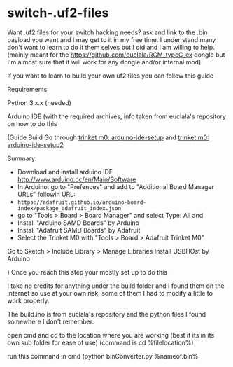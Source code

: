 # switch-.uf2-files
Want .uf2 files for your switch hacking needs? ask and link to the .bin payload you want and I may get to it in my free time. I under stand many don't want to learn to do it them selves but I did and I am willing to help. (mainly meant for the https://github.com/euclala/RCM_typeC_ex dongle but I'm almost sure that it will work for any dongle and/or internal mod)


If you want to learn to build your own uf2 files you can follow this guide

Requirements

Python 3.x.x (needed)

Arduino IDE (with the required archives, info taken from euclala's repository on how to do this

(Guide
Build 
Go through [trinket m0: arduino-ide-setup](https://learn.adafruit.com/adafruit-trinket-m0-circuitpython-arduino/arduino-ide-setup) and [trinket m0: arduino-ide-setup2](https://learn.adafruit.com/adafruit-trinket-m0-circuitpython-arduino/using-with-arduino-ide)

Summary:
* Download and install arduino IDE http://www.arduino.cc/en/Main/Software
* In Arduino: go to "Prefences" and add to "Additional Board Manager URLs" followin URL:
*  `https://adafruit.github.io/arduino-board-index/package_adafruit_index.json`
* go to "Tools > Board > Board Manager" and select Type: All and
* Install "Arduino SAMD Boards" by Arduino 
* Install "Adafruit SAMD Boards" by Adafruit 
* Select the Trinket M0 with "Tools > Board > Adafruit Trinket M0"

Go to Sketch > Include Library > Manage Libraries
Install USBHOst by Arduino

)
Once you reach this step your mostly set up to do this

I take no credits for anything under the build folder and I found them on the internet so use at your own risk, some of them I had to modify a little to work properly.

The build.ino is from euclala's repository and the python files I found somewhere I don't remember.

open cmd and cd to the location where you are working (best if its in its own sub folder for ease of use)
(command is cd %filelocation%)

run this command in cmd (python binConverter.py %nameof.bin%



